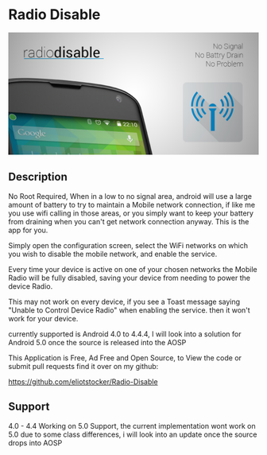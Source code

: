 Radio Disable
=============
![Promo Image](promo.png)

Description
-----------
No Root Required,
When in a low to no signal area, android will use a large amount of battery to try to maintain a Mobile network connection, if like me you use wifi calling in those areas, or you simply want to keep your battery from draining when you can't get network connection anyway. This is the app for you.

Simply open the configuration screen, select the WiFi networks on which you wish to disable the mobile network, and enable the service.

Every time your device is active on one of your chosen networks the Mobile Radio will be fully disabled, saving your device from needing to power the device Radio.

This may not work on every device, if you see a Toast message saying "Unable to Control Device Radio" when enabling the service. then it won't work for your device.

currently supported is Android 4.0 to 4.4.4,
I will look into a solution for Android 5.0 once the source is released into the AOSP

This Application is Free, Ad Free and Open Source,
to View the code or submit pull requests find it over on my github:

https://github.com/eliotstocker/Radio-Disable

Support
-------
4.0 - 4.4
Working on 5.0 Support,
the current implementation wont work on 5.0 due to some class differences, i will look into an update once the source drops into AOSP
